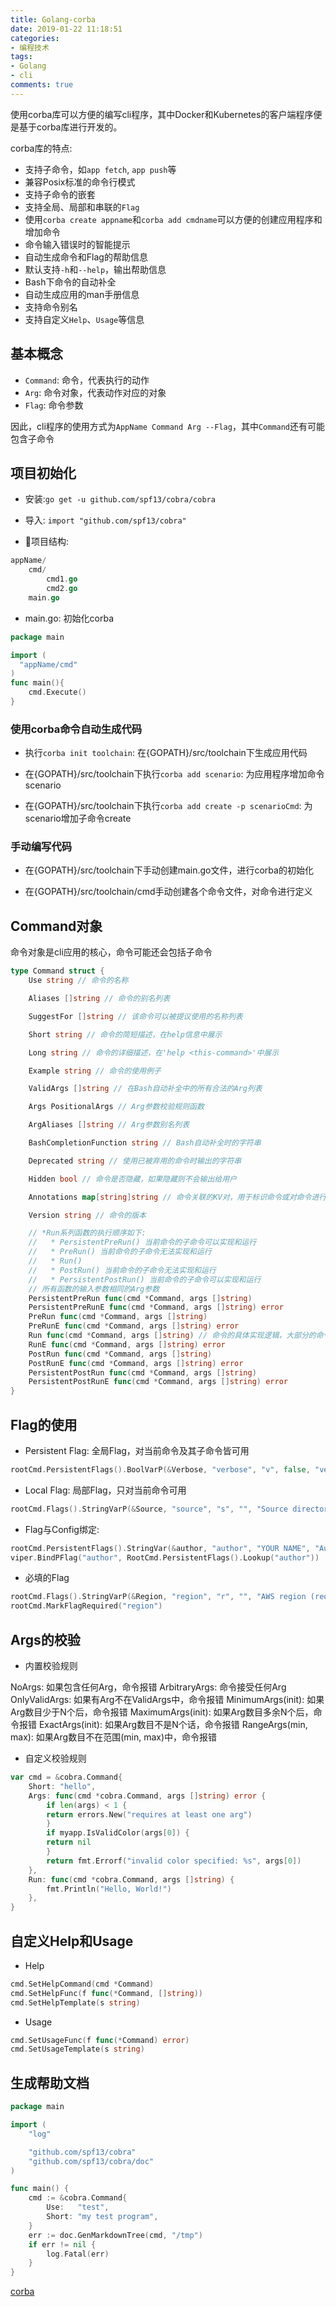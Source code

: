 ```yaml
---
title: Golang-corba
date: 2019-01-22 11:18:51
categories:
- 编程技术
tags:
- Golang
- cli
comments: true
---
```


使用corba库可以方便的编写cli程序，其中Docker和Kubernetes的客户端程序便是基于corba库进行开发的。

corba库的特点:

- 支持子命令，如`app fetch`, `app push`等
- 兼容Posix标准的命令行模式
- 支持子命令的嵌套
- 支持全局、局部和串联的`Flag`
- 使用`corba create appname`和`corba add cmdname`可以方便的创建应用程序和增加命令
- 命令输入错误时的智能提示
- 自动生成命令和Flag的帮助信息
- 默认支持`-h`和`--help`，输出帮助信息
- Bash下命令的自动补全
- 自动生成应用的man手册信息
- 支持命令别名
- 支持自定义`Help`、`Usage`等信息

## 基本概念

- `Command`: 命令，代表执行的动作
- `Arg`: 命令对象，代表动作对应的对象
- `Flag`: 命令参数

因此，cli程序的使用方式为`AppName Command Arg --Flag`，其中`Command`还有可能包含子命令

## 项目初始化

- 安装:`go get -u github.com/spf13/cobra/cobra`
- 导入: `import "github.com/spf13/cobra"`

- 项目结构:

```Go
appName/
    cmd/
        cmd1.go
        cmd2.go
    main.go
```

- main.go: 初始化corba

```Go
package main

import (
  "appName/cmd"
)
func main(){
    cmd.Execute()
}
```

### 使用corba命令自动生成代码

- 执行`corba init toolchain`: 在{GOPATH}/src/toolchain下生成应用代码

- 在{GOPATH}/src/toolchain下执行`corba add scenario`: 为应用程序增加命令scenario

- 在{GOPATH}/src/toolchain下执行`corba add create -p scenarioCmd`: 为scenario增加子命令create

### 手动编写代码

- 在{GOPATH}/src/toolchain下手动创建main.go文件，进行corba的初始化

- 在{GOPATH}/src/toolchain/cmd手动创建各个命令文件，对命令进行定义

## Command对象

命令对象是cli应用的核心，命令可能还会包括子命令

```Go
type Command struct {
    Use string // 命令的名称

    Aliases []string // 命令的别名列表

    SuggestFor []string // 该命令可以被提议使用的名称列表

    Short string // 命令的简短描述，在help信息中展示

    Long string // 命令的详细描述，在'help <this-command>'中展示

    Example string // 命令的使用例子

    ValidArgs []string // 在Bash自动补全中的所有合法的Arg列表

    Args PositionalArgs // Arg参数校验规则函数

    ArgAliases []string // Arg参数别名列表

    BashCompletionFunction string // Bash自动补全时的字符串

    Deprecated string // 使用已被弃用的命令时输出的字符串

    Hidden bool // 命令是否隐藏，如果隐藏则不会输出给用户

    Annotations map[string]string // 命令关联的KV对，用于标识命令或对命令进行分组

    Version string // 命令的版本

    // *Run系列函数的执行顺序如下:
    //   * PersistentPreRun() 当前命令的子命令可以实现和运行
    //   * PreRun() 当前命令的子命令无法实现和运行
    //   * Run()
    //   * PostRun() 当前命令的子命令无法实现和运行
    //   * PersistentPostRun() 当前命令的子命令可以实现和运行
    // 所有函数的输入参数相同的Arg参数
    PersistentPreRun func(cmd *Command, args []string)
    PersistentPreRunE func(cmd *Command, args []string) error
    PreRun func(cmd *Command, args []string)
    PreRunE func(cmd *Command, args []string) error
    Run func(cmd *Command, args []string) // 命令的具体实现逻辑，大部分的命令只需要实现该参数
    RunE func(cmd *Command, args []string) error
    PostRun func(cmd *Command, args []string)
    PostRunE func(cmd *Command, args []string) error
    PersistentPostRun func(cmd *Command, args []string)
    PersistentPostRunE func(cmd *Command, args []string) error
}
```

## Flag的使用

- Persistent Flag: 全局Flag，对当前命令及其子命令皆可用

```Go
rootCmd.PersistentFlags().BoolVarP(&Verbose, "verbose", "v", false, "verbose output")
```

- Local Flag: 局部Flag，只对当前命令可用

```Go
rootCmd.Flags().StringVarP(&Source, "source", "s", "", "Source directory to read from")
```

- Flag与Config绑定:

```Go
rootCmd.PersistentFlags().StringVar(&author, "author", "YOUR NAME", "Author name for copyright attribution")
viper.BindPFlag("author", RootCmd.PersistentFlags().Lookup("author"))
```

- 必填的Flag

```Go
rootCmd.Flags().StringVarP(&Region, "region", "r", "", "AWS region (required)")
rootCmd.MarkFlagRequired("region")
```

## Args的校验

- 内置校验规则

NoArgs: 如果包含任何Arg，命令报错
ArbitraryArgs: 命令接受任何Arg
OnlyValidArgs: 如果有Arg不在ValidArgs中，命令报错
MinimumArgs(init): 如果Arg数目少于N个后，命令报错
MaximumArgs(init): 如果Arg数目多余N个后，命令报错
ExactArgs(init): 如果Arg数目不是N个话，命令报错
RangeArgs(min, max): 如果Arg数目不在范围(min, max)中，命令报错

- 自定义校验规则

```Go
var cmd = &cobra.Command{
    Short: "hello",
    Args: func(cmd *cobra.Command, args []string) error {
        if len(args) < 1 {
        return errors.New("requires at least one arg")
        }
        if myapp.IsValidColor(args[0]) {
        return nil
        }
        return fmt.Errorf("invalid color specified: %s", args[0])
    },
    Run: func(cmd *cobra.Command, args []string) {
        fmt.Println("Hello, World!")
    },
}
```

## 自定义Help和Usage

- Help

```Go
cmd.SetHelpCommand(cmd *Command)
cmd.SetHelpFunc(f func(*Command, []string))
cmd.SetHelpTemplate(s string)
```

- Usage

```Go
cmd.SetUsageFunc(f func(*Command) error)
cmd.SetUsageTemplate(s string)
```

## 生成帮助文档

```Go
package main

import (
    "log"

    "github.com/spf13/cobra"
    "github.com/spf13/cobra/doc"
)

func main() {
    cmd := &cobra.Command{
        Use:   "test",
        Short: "my test program",
    }
    err := doc.GenMarkdownTree(cmd, "/tmp")
    if err != nil {
        log.Fatal(err)
    }
}
```

[corba](https://github.com/spf13/cobra)
